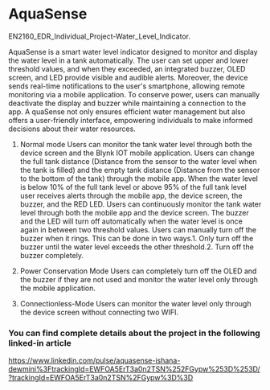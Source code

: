 # AquaSense
EN2160_EDR_Individual_Project-Water_Level_Indicator.

AquaSense is a smart water level indicator designed to monitor and display the water level in a tank automatically. 
The user can set upper and lower threshold values, and when they exceeded, an integrated buzzer, OLED screen, and LED provide visible and audible alerts. 
Moreover, the device sends real-time notifications to the user's smartphone, allowing remote monitoring via a mobile application. 
To conserve power, users can manually deactivate the display and buzzer while maintaining a connection to the app. A
quaSense not only ensures efficient water management but also offers a user-friendly interface, empowering individuals to make informed decisions about their water resources.
1. Normal mode
Users can monitor the tank water level through both the device screen and the Blynk IOT mobile application.
Users can change the full tank distance (Distance from the sensor to the water level when the tank is filled) and the empty tank distance (Distance from the sensor to the bottom of the tank) through the mobile app.
When the water level is below 10% of the full tank level or above 95% of the full tank level user receives alerts through the mobile app, the device screen, the buzzer, and the RED LED.
Users can continuously monitor the tank water level through both the mobile app and the device screen.
The buzzer and the LED will turn off automatically when the water level is once again in between two threshold values.
Users can manually turn off the buzzer when it rings. This can be done in two ways.1. Only turn off the buzzer until the water level exceeds the other threshold.2. Turn off the buzzer completely.

3. Power Conservation Mode
Users can completely turn off the OLED and the buzzer if they are not used and monitor the water level only through the mobile application.

5. Connectionless-Mode
Users can monitor the water level only through the device screen without connecting two WIFI.

### You can find complete details about the project in the following linked-in article

https://www.linkedin.com/pulse/aquasense-ishana-dewmini%3FtrackingId=EWFOA5ErT3a0n2TSN%252FGypw%253D%253D/?trackingId=EWFOA5ErT3a0n2TSN%2FGypw%3D%3D
